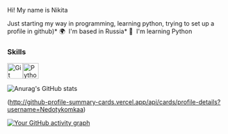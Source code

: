 Hi! My name is Nikita

Just starting my way in programming, learning python, trying to set up a profile in github)* 🌍  I'm based in Russia* 🧠  I'm learning Python

### Skills


<p align="left">
<a href="https://git-scm.com/" target="_blank" rel="noreferrer"><img src="https://raw.githubusercontent.com/danielcranney/readme-generator/main/public/icons/skills/git-colored.svg" width="36" height="36" alt="Git" /></a><a href="https://www.python.org/" target="_blank" rel="noreferrer"><img src="https://raw.githubusercontent.com/danielcranney/readme-generator/main/public/icons/skills/python-colored.svg" width="36" height="36" alt="Python" /></a></p>

![Anurag's GitHub stats](https://github-readme-stats.vercel.app/api?username=Nedotykomkaa&show_icons=true&theme=cobalt)

(http://github-profile-summary-cards.vercel.app/api/cards/profile-details?username=Nedotykomkaa)

[![Your GitHub activity graph](https://github-readme-activity-graph.vercel.app/graph?username=Nedotykomkaa&theme=dracula)](https://github.com/ashutosh00710/github-readme-activity-graph)
